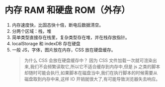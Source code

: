 # 内存 RAM 和硬盘 ROM（外存）

1. 内存速度快，比固态快十倍，断电后数据清空。
2. 分两个区域：栈，堆
3. 简单类型直接存在栈里，复杂类型存在堆，并在栈存放指针。
4. localStorage 和 indexDB 存在硬盘
5. 一般 JS，字体，图片放在内存，CSS 放在硬盘缓存。
   > 为什么 CSS 会放在硬盘缓存中？
   > 因为 CSS 文件加载一次就可渲染出来,我们不会频繁读取它,所以它不适合缓存到内存中,但是 js 之类的脚本却随时可能会执行,如果脚本在磁盘当中,我们在执行脚本的时候需要从磁盘取到内存中来,这样 IO 开销就很大了,有可能导致浏览器失去响应。
